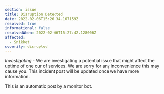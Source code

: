 ```yaml
---
section: issue
title: Disruption Detected
date: 2022-02-06T15:26:34.167159Z
resolved: true
informational: false
resolvedWhen: 2022-02-06T15:27:42.128006Z
affected:
  - Snikket
severity: disrupted
---
```

*Investigating* - We are investigating a potential issue that might affect the uptime of one our of services. We are sorry for any inconvenience this may cause you. This incident post will be updated once we have more information.

This is an automatic post by a monitor bot.
        
